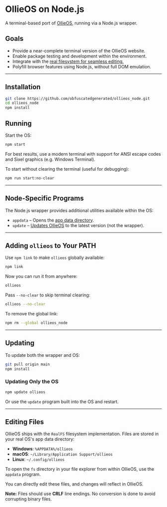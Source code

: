 # OllieOS on Node.js

A terminal-based port of [OllieOS](https://github.com/obfuscatedgenerated/obfuscatedgenerated.github.io), running via a Node.js wrapper.

## Goals

- Provide a near-complete terminal version of the OllieOS website.
- Enable package testing and development within the environment.
- Integrate with the [real filesystem for seamless editing.](#editing-files)
- Polyfill browser features using Node.js, without full DOM emulation.

---

## Installation

```bash
git clone https://github.com/obfuscatedgenerated/ollieos_node.git
cd ollieos_node
npm install
```

## Running

Start the OS:

```bash
npm start
```

For best results, use a modern terminal with support for ANSI escape codes and Sixel graphics (e.g. Windows Terminal).

To start without clearing the terminal (useful for debugging):

```bash
npm run start:no-clear
```

---

## Node-Specific Programs

The Node.js wrapper provides additional utilities available within the OS:

- `appdata` – Opens the [app data directory](#editing-files).
- `update` – [Updates OllieOS](#updating-only-the-os) to the latest version (not the wrapper).

---

## Adding `ollieos` to Your PATH

Use `npm link` to make `ollieos` globally available:

```bash
npm link
```

Now you can run it from anywhere:

```bash
ollieos
```

Pass `--no-clear` to skip terminal clearing:

```bash
ollieos --no-clear
```

To remove the global link:

```bash
npm rm --global ollieos_node
```

---

## Updating

To update both the wrapper and OS:

```bash
git pull origin main
npm install
```

### Updating Only the OS

```bash
npm update ollieos
```

Or use the `update` program built into the OS and restart.

---

## Editing Files

OllieOS ships with the `RealFS` filesystem implementation. Files are stored in your real OS's app data directory:

- **Windows**: `%APPDATA%/ollieos`
- **macOS**: `~/Library/Application Support/ollieos`
- **Linux**: `~/.config/ollieos`

To open the `fs` directory in your file explorer from within OllieOS, use the `appdata` program.

You can directly edit these files, and changes will reflect in OllieOS.

**Note:** Files should use **CRLF** line endings. No conversion is done to avoid corrupting binary files.
